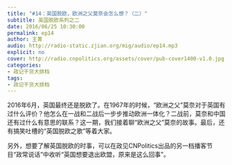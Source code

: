 ```yaml
---
title: "#14：英国脱欧，欧洲之父莫奈会怎么想？（二）"
subtitle: 英国脱欧系列之二
date: 2016/06/25 10:30:00
permalink: ep14
author: 王菁
audio: http://radio-static.zjian.org/mig/audio/ep14.mp3
explicit: no
cover: http://radio.cnpolitics.org/assets/cover/pub-cover1400-v1.0.jpg
categories:
- 政记干货大排档
tags:
- 政记干货大排档
---
```


2016年6月，英国最终还是脱欧了。在1967年的时候，“欧洲之父”莫奈对于英国有过什么评价？他怎么在一战和二战后一步步推动欧洲一体化？二战前，莫奈和中国还有过什么有意思的联系？这一期，我们接着聊“欧洲之父”莫奈的故事。最后，还有搞笑吐槽的“英国脱欧之歌”等着大家。

另外，想要了解英国脱欧的时事，可以在政见CNPolitics出品的另一档播客节目“政常说话”中收听“英国想要退出欧盟，原来是这么回事”。

